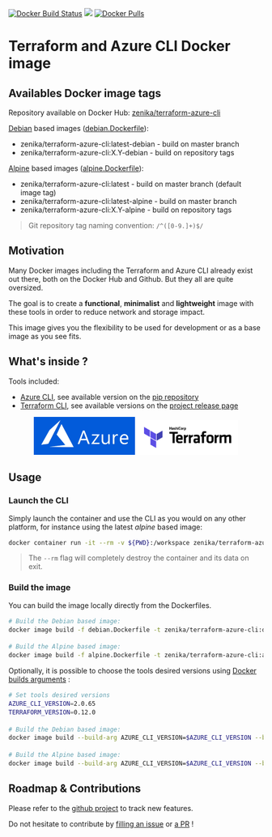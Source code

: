 [![Docker Build Status](https://img.shields.io/docker/cloud/build/zenika/terraform-azure-cli.svg)](https://hub.docker.com/r/zenika/terraform-azure-cli/)
[![](https://images.microbadger.com/badges/image/zenika/terraform-azure-cli.svg)](https://microbadger.com/images/zenika/terraform-azure-cli)
[![Docker Pulls](https://img.shields.io/docker/pulls/zenika/terraform-azure-cli.svg)](https://hub.docker.com/r/zenika/terraform-azure-cli/)

# Terraform and Azure CLI Docker image

## Availables Docker image tags
Repository available on Docker Hub: [zenika/terraform-azure-cli](https://hub.docker.com/r/zenika/terraform-azure-cli)

[Debian](https://hub.docker.com/_/debian) based images ([debian.Dockerfile](https://github.com/Zenika/terraform-azure-cli/blob/master/debian.Dockerfile)):

* zenika/terraform-azure-cli:latest-debian - build on master branch
* zenika/terraform-azure-cli:X.Y-debian - build on repository tags

[Alpine](https://hub.docker.com/_/alpine) based images ([alpine.Dockerfile](https://github.com/Zenika/terraform-azure-cli/blob/master/alpine.Dockerfile)):

* zenika/terraform-azure-cli:latest - build on master branch (default image tag)
* zenika/terraform-azure-cli:latest-alpine - build on master branch
* zenika/terraform-azure-cli:X.Y-alpine - build on repository tags

> Git repository tag naming convention: `/^([0-9.]+)$/`

## Motivation
Many Docker images including the Terraform and Azure CLI already exist out there, both on the Docker Hub and Github.
But they all are quite oversized.

The goal is to create a **functional**, **minimalist** and **lightweight** image with these tools in order to reduce network and storage impact.

This image gives you the flexibility to be used for development or as a base image as you see fits.

## What's inside ?
Tools included:

* [Azure CLI](https://azure.microsoft.com), see available version on the [pip repository](https://pypi.org/project/azure-cli/)
* [Terraform CLI](https://www.terraform.io/), see available versions on the [project release page](https://github.com/hashicorp/terraform/releases)

<p align="center">
  <a href="https://azure.microsoft.com"><img width="200" src="https://github.com/Zenika/terraform-azure-cli/raw/master/resources/azure-logo.png"></a>
  <a href="https://www.terraform.io/"><img width="200" src="https://github.com/Zenika/terraform-azure-cli/raw/master/resources/terraform-logo.png"></a>
</p>

## Usage

### Launch the CLI
Simply launch the container and use the CLI as you would on any other platform, for instance using the latest *alpine* based image:

```bash
docker container run -it --rm -v ${PWD}:/workspace zenika/terraform-azure-cli:latest
```

> The `--rm` flag will completely destroy the container and its data on exit.

### Build the image
You can build the image locally directly from the Dockerfiles.

```bash
# Build the Debian based image:
docker image build -f debian.Dockerfile -t zenika/terraform-azure-cli:debian .

# Build the Alpine based image:
docker image build -f alpine.Dockerfile -t zenika/terraform-azure-cli:alpine .
```

Optionally, it is possible to choose the tools desired versions using [Docker builds arguments](https://docs.docker.com/engine/reference/commandline/build/#set-build-time-variables---build-arg) :

```bash
# Set tools desired versions
AZURE_CLI_VERSION=2.0.65
TERRAFORM_VERSION=0.12.0

# Build the Debian based image:
docker image build --build-arg AZURE_CLI_VERSION=$AZURE_CLI_VERSION --build-arg TERRAFORM_VERSION=$TERRAFORM_VERSION -f debian.Dockerfile -t zenika/terraform-azure-cli:debian .

# Build the Alpine based image:
docker image build --build-arg AZURE_CLI_VERSION=$AZURE_CLI_VERSION --build-arg TERRAFORM_VERSION=$TERRAFORM_VERSION -f alpine.Dockerfile -t zenika/terraform-azure-cli:alpine .
```

## Roadmap & Contributions
Please refer to the [github project](https://github.com/Zenika/terraform-azure-cli/projects/1) to track new features.

Do not hesitate to contribute by [filling an issue](https://github.com/Zenika/terraform-azure-cli/issues) or [a PR](https://github.com/Zenika/terraform-azure-cli/pulls) !
